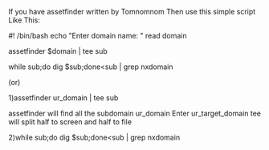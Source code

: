 
If you have assetfinder written by Tomnomnom
Then use this simple script Like This:

#! /bin/bash
echo "Enter domain name: "
read domain

assetfinder $domain | tee sub

while sub;do dig $sub;done<sub | grep nxdomain

(or)

1)assetfinder ur_domain | tee sub 

assetfinder will find all the subdomain 
ur_domain Enter ur_target_domain
tee will split half to screen and half to file

2)while sub;do dig $sub;done<sub | grep nxdomain
